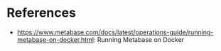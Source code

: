 # References
   * https://www.metabase.com/docs/latest/operations-guide/running-metabase-on-docker.html: Running Metabase on Docker
 